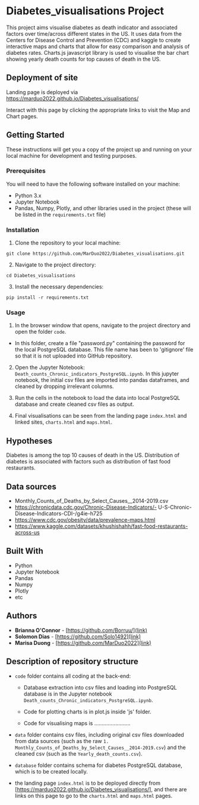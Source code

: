 # Diabetes_visualisations Project

This project aims visualise diabetes as death indicator and associated factors over time/across different states in the US. It uses data from the Centers for Disease Control and Prevention (CDC) and kaggle to create interactive maps and charts that allow for easy comparison and analysis of diabetes rates. Charts.js javascript library is used to visualise the bar chart showing yearly death counts for top causes of death in the US.

## Deployment of site
Landing page is deployed via https://marduo2022.github.io/Diabetes_visualisations/

Interact with this page by clicking the appropriate links to visit the Map and Chart pages. 

## Getting Started

These instructions will get you a copy of the project up and running on your local machine for development and testing purposes.

### Prerequisites

You will need to have the following software installed on your machine:
- Python 3.x
- Jupyter Notebook
- Pandas, Numpy, Plotly, and other libraries used in the project (these will be listed in the `requirements.txt` file)

### Installation

1. Clone the repository to your local machine:
```
git clone https://github.com/MarDuo2022/Diabetes_visualisations.git
```

2. Navigate to the project directory:
```
cd Diabetes_visualisations
```
3. Install the necessary dependencies:
```
pip install -r requirements.txt
```

### Usage

1. In the browser window that opens, navigate to the project directory and open the folder `code`.
- In this folder, create a file "password.py" containing the password for the local PostgreSQL database. This file name has been to 'gitignore' file so that it is not uploaded into GitHub repository.

2. Open the Jupyter Notebook: `Death_counts_Chronic_indicators_PostgreSQL.ipynb`.
In this jupyter notebook, the initial csv files are imported into pandas dataframes, and cleaned by dropping irrelevant columns.

4. Run the cells in the notebook to load the data into local PostgreSQL database and create cleaned csv files as output.

5. Final visualisations can be seen from the landing page `index.html` and linked sites, `charts.html` and `maps.html`.

## Hypotheses
Diabetes is among the top 10 causes of death in the US.
Distribution of diabetes is associated with factors such as distribution of fast food restaurants.

## Data sources
- Monthly_Counts_of_Deaths_by_Select_Causes__2014-2019.csv
- https://chronicdata.cdc.gov/Chronic-Disease-Indicators/- U-S-Chronic-Disease-Indicators-CDI-/g4ie-h725
- https://www.cdc.gov/obesity/data/prevalence-maps.html
- https://www.kaggle.com/datasets/khushishahh/fast-food-restaurants-across-us

## Built With
- Python 
- Jupyter Notebook
- Pandas
- Numpy
- Plotly
- etc

## Authors

* **Brianna O'Connor** - [https://github.com/Borruu/](link)
* **Solomon Dias**  - [https://github.com/Solo1492](link)
* **Marisa Duong** - [https://github.com/MarDuo2022](link)


## Description of repository structure
- `code` folder contains all coding at the back-end:
    - Database extraction into csv files and loading into PostgreSQL database is in the Jupyter notebook `Death_counts_Chronic_indicators_PostgreSQL.ipynb`.

    - Code for plotting charts is in plot.js inside 'js' folder.

    - Code for visualising maps is .............<SOLOMON to add>...........

- `data` folder contains csv files, including original csv files downloaded from data sources (such as the raw `1. Monthly_Counts_of_Deaths_by_Select_Causes__2014-2019.csv`) and the cleaned csv (such as the `Yearly_death_counts.csv`).

- `database` folder contains schema for diabetes PostgreSQL database, which is to be created locally.

- the landing page `index.html` is to be deployed directly from [https://marduo2022.github.io/Diabetes_visualisations/], and there are links on this page to go to the `charts.html` and `maps.html` pages.




